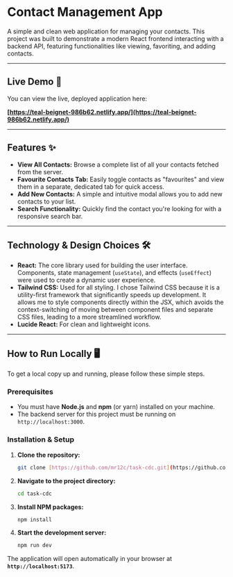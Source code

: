# Contact Management App

A simple and clean web application for managing your contacts. This project was built to demonstrate a modern React frontend interacting with a backend API, featuring functionalities like viewing, favoriting, and adding contacts.

---

## Live Demo 🚀

You can view the live, deployed application here:

**[https://teal-beignet-986b62.netlify.app/](https://teal-beignet-986b62.netlify.app/)**

---

## Features ✨

* **View All Contacts:** Browse a complete list of all your contacts fetched from the server.
* **Favourite Contacts Tab:** Easily toggle contacts as "favourites" and view them in a separate, dedicated tab for quick access.
* **Add New Contacts:** A simple and intuitive modal allows you to add new contacts to your list.
* **Search Functionality:** Quickly find the contact you're looking for with a responsive search bar.

---

## Technology & Design Choices 🛠️

* **React:** The core library used for building the user interface. Components, state management (`useState`), and effects (`useEffect`) were used to create a dynamic user experience.
* **Tailwind CSS:** Used for all styling. I chose Tailwind CSS because it is a utility-first framework that significantly speeds up development. It allows me to style components directly within the JSX, which avoids the context-switching of moving between component files and separate CSS files, leading to a more streamlined workflow.
* **Lucide React:** For clean and lightweight icons.

---

## How to Run Locally 🖥️

To get a local copy up and running, please follow these simple steps.

### **Prerequisites**

* You must have **Node.js** and **npm** (or yarn) installed on your machine.
* The backend server for this project must be running on `http://localhost:3000`.

### **Installation & Setup**

1.  **Clone the repository:**
    ```sh
    git clone [https://github.com/mr12c/task-cdc.git](https://github.com/mr12c/task-cdc.git)
    ```

2.  **Navigate to the project directory:**
    ```sh
    cd task-cdc
    ```

3.  **Install NPM packages:**
    ```sh
    npm install
    ```

4.  **Start the development server:**
    ```sh
    npm run dev
    ```

The application will open automatically in your browser at **`http://localhost:5173`**.
